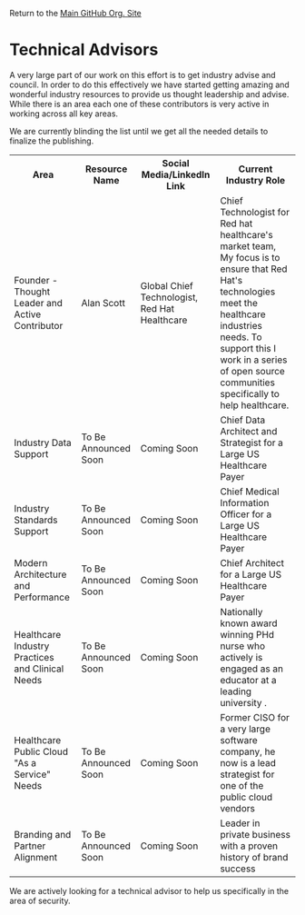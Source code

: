 Return to the <a href="https://github.com/Project-Herophilus" target="_blank">Main GitHub Org. Site</a>

# Technical Advisors
A very large part of our work on this effort is to get industry advise and council. In order to do this effectively we
have started getting amazing and wonderful industry resources to provide us thought leadership and advise. While there
is an area each one of these contributors is very active in working across all key areas. 

We are currently blinding the list until we get all the needed details to finalize the publishing.
<br>

<table>
  <tr>
    <th>Area</th>
    <th>Resource Name</th>
    <th>Social Media/LinkedIn Link</th>
    <th>Current Industry Role</th>
  </tr>
 <tr>
    <td>Founder - Thought Leader and Active Contributor</td>
    <td>Alan Scott</td>
    <td>Global Chief Technologist, Red Hat Healthcare</td>
    <td>Chief Technologist for Red hat healthcare's market team, My focus is to ensure that Red Hat's technologies meet
    the healthcare industries needs. To support this I work in a series of open source communities specifically to help healthcare.
    </td>
  </tr>
  <tr>
    <td>Industry Data Support</td>
    <td>To Be Announced Soon</td>
    <td>Coming Soon</td>
    <td>Chief Data Architect and Strategist for a Large US Healthcare Payer</td>
  </tr>
    <tr>
    <td>Industry Standards Support</td>
    <td>To Be Announced Soon</td>
    <td>Coming Soon</td>
    <td>Chief Medical Information Officer for a Large US Healthcare Payer</td>
  </tr>
 </tr>
    <tr>
    <td>Modern Architecture and Performance</td>
    <td>To Be Announced Soon</td>
    <td>Coming Soon</td>
    <td>Chief Architect for a Large US Healthcare Payer</td>
  </tr>
  <tr>
    <td>Healthcare Industry Practices and Clinical Needs</td>
    <td>To Be Announced Soon</td>
    <td>Coming Soon</td>
    <td>Nationally known award winning PHd nurse who actively is engaged as an educator at a leading university .</td>
  </tr>
  <tr>
    <td>Healthcare Public Cloud "As a Service" Needs</td>
    <td>To Be Announced Soon</td>
    <td>Coming Soon</td>
    <td>Former CISO for a very large software company, he now is a lead strategist for one of the public cloud vendors</td>
  </tr>
  <tr>
    <td>Branding and Partner Alignment</td>
    <td>To Be Announced Soon</td>
    <td>Coming Soon</td>
    <td>Leader in private business with a proven history of brand success</td>
  </tr>
</table>

We are actively looking for a technical advisor to help us specifically in the area of security.